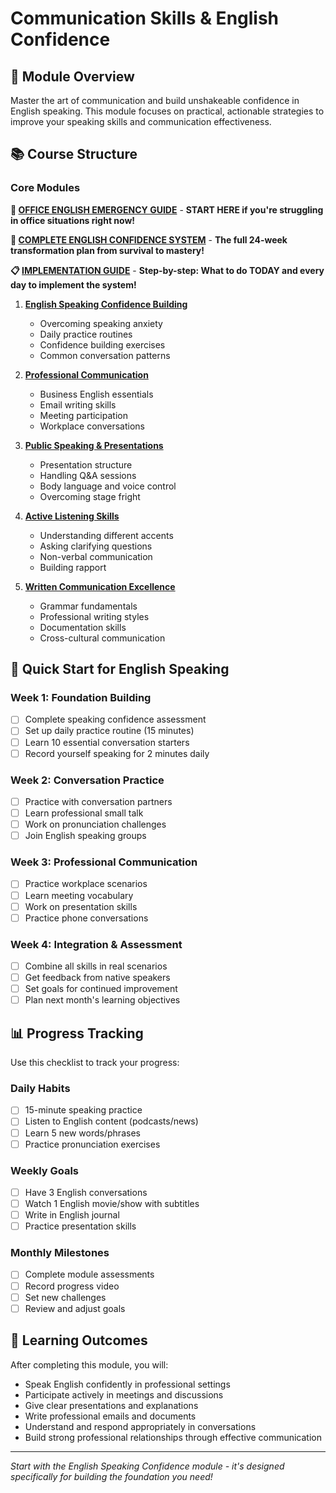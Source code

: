 # Communication Skills & English Confidence

## 🎯 Module Overview

Master the art of communication and build unshakeable confidence in English speaking. This module focuses on practical, actionable strategies to improve your speaking skills and communication effectiveness.

## 📚 Course Structure

### Core Modules

**🚨 [OFFICE ENGLISH EMERGENCY GUIDE](OFFICE_ENGLISH_EMERGENCY_GUIDE.md)** - **START HERE if you're struggling in office situations right now!**

**🎯 [COMPLETE ENGLISH CONFIDENCE SYSTEM](COMPLETE_ENGLISH_CONFIDENCE_SYSTEM.md)** - **The full 24-week transformation plan from survival to mastery!**

**📋 [IMPLEMENTATION GUIDE](IMPLEMENTATION_GUIDE.md)** - **Step-by-step: What to do TODAY and every day to implement the system!**

1. **[English Speaking Confidence Building](01-english-speaking-confidence.md)**
   - Overcoming speaking anxiety
   - Daily practice routines
   - Confidence building exercises
   - Common conversation patterns

2. **[Professional Communication](02-professional-communication.md)**
   - Business English essentials
   - Email writing skills
   - Meeting participation
   - Workplace conversations

3. **[Public Speaking & Presentations](03-public-speaking-presentations.md)**
   - Presentation structure
   - Handling Q&A sessions
   - Body language and voice control
   - Overcoming stage fright

4. **[Active Listening Skills](04-active-listening-skills.md)**
   - Understanding different accents
   - Asking clarifying questions
   - Non-verbal communication
   - Building rapport

5. **[Written Communication Excellence](05-written-communication.md)**
   - Grammar fundamentals
   - Professional writing styles
   - Documentation skills
   - Cross-cultural communication

## 🚀 Quick Start for English Speaking

### Week 1: Foundation Building
- [ ] Complete speaking confidence assessment
- [ ] Set up daily practice routine (15 minutes)
- [ ] Learn 10 essential conversation starters
- [ ] Record yourself speaking for 2 minutes daily

### Week 2: Conversation Practice
- [ ] Practice with conversation partners
- [ ] Learn professional small talk
- [ ] Work on pronunciation challenges
- [ ] Join English speaking groups

### Week 3: Professional Communication
- [ ] Practice workplace scenarios
- [ ] Learn meeting vocabulary
- [ ] Work on presentation skills
- [ ] Practice phone conversations

### Week 4: Integration & Assessment
- [ ] Combine all skills in real scenarios
- [ ] Get feedback from native speakers
- [ ] Set goals for continued improvement
- [ ] Plan next month's learning objectives

## 📊 Progress Tracking

Use this checklist to track your progress:

### Daily Habits
- [ ] 15-minute speaking practice
- [ ] Listen to English content (podcasts/news)
- [ ] Learn 5 new words/phrases
- [ ] Practice pronunciation exercises

### Weekly Goals
- [ ] Have 3 English conversations
- [ ] Watch 1 English movie/show with subtitles
- [ ] Write in English journal
- [ ] Practice presentation skills

### Monthly Milestones
- [ ] Complete module assessments
- [ ] Record progress video
- [ ] Set new challenges
- [ ] Review and adjust goals

## 🎯 Learning Outcomes

After completing this module, you will:
- Speak English confidently in professional settings
- Participate actively in meetings and discussions
- Give clear presentations and explanations
- Write professional emails and documents
- Understand and respond appropriately in conversations
- Build strong professional relationships through effective communication

---

*Start with the English Speaking Confidence module - it's designed specifically for building the foundation you need!*